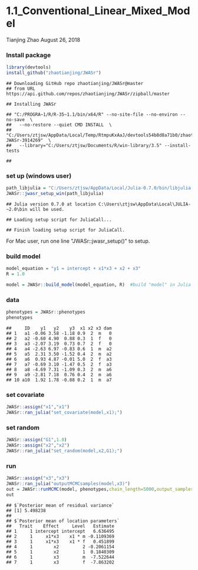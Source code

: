 1.1\_Conventional\_Linear\_Mixed\_Model
================
Tianjing Zhao
August 26, 2018

### Install package

``` r
library(devtools)
install_github("zhaotianjing/JWASr")
```

    ## Downloading GitHub repo zhaotianjing/JWASr@master
    ## from URL https://api.github.com/repos/zhaotianjing/JWASr/zipball/master

    ## Installing JWASr

    ## "C:/PROGRA~1/R/R-35~1.1/bin/x64/R" --no-site-file --no-environ --no-save  \
    ##   --no-restore --quiet CMD INSTALL  \
    ##   "C:/Users/ztjsw/AppData/Local/Temp/RtmpuKxAaJ/devtools54b8d8a71b0/zhaotianjing-JWASr-3914269"  \
    ##   --library="C:/Users/ztjsw/Documents/R/win-library/3.5" --install-tests

    ## 

### set up (windows user)

``` r
path_libjulia = "C:/Users/ztjsw/AppData/Local/Julia-0.7.0/bin/libjulia.dll"
JWASr::jwasr_setup_win(path_libjulia)
```

    ## Julia version 0.7.0 at location C:\Users\ztjsw\AppData\Local\JULIA-~2.0\bin will be used.

    ## Loading setup script for JuliaCall...

    ## Finish loading setup script for JuliaCall.

For Mac user, run one line "JWASr::jwasr\_setup()" to setup.

### build model

``` r
model_equation = "y1 = intercept + x1*x3 + x2 + x3"
R = 1.0

model = JWASr::build_model(model_equation, R)  #build "model" in Julia
```

### data

``` r
phenotypes = JWASr::phenotypes
phenotypes
```

    ##     ID    y1   y2    y3  x1 x2 x3 dam
    ## 1   a1 -0.06 3.58 -1.18 0.9  2  m   0
    ## 2   a2 -0.60 4.90  0.88 0.3  1  f   0
    ## 3   a3 -2.07 3.19  0.73 0.7  2  f   0
    ## 4   a4 -2.63 6.97 -0.83 0.6  1  m  a2
    ## 5   a5  2.31 3.50 -1.52 0.4  2  m  a2
    ## 6   a6  0.93 4.87 -0.01 5.0  2  f  a3
    ## 7   a7 -0.69 3.10 -1.47 0.5  2  f  a3
    ## 8   a8 -4.69 7.31 -1.09 0.3  2  m  a6
    ## 9   a9 -2.81 7.18  0.76 0.4  2  m  a6
    ## 10 a10  1.92 1.78 -0.88 0.2  1  m  a7

### set covariate

``` r
JWASr::assign("x1","x1")
JWASr::ran_julia("set_covariate(model,x1);")
```

### set random

``` r
JWASr::assign("G1",1.0)
JWASr::assign("x2","x2")
JWASr::ran_julia("set_random(model,x2,G1);")
```

### run

``` r
JWASr::assign("x3","x3")
JWASr::ran_julia("outputMCMCsamples(model,x3)")
out = JWASr::runMCMC(model, phenotypes,chain_length=5000,output_samples_frequency=100)
out
```

    ## $`Posterior mean of residual variance`
    ## [1] 5.498238
    ## 
    ## $`Posterior mean of location parameters`
    ##   Trait    Effect     Level   Estimate
    ## 1     1 intercept intercept   6.636495
    ## 2     1     x1*x3    x1 * m -0.1109369
    ## 3     1     x1*x3    x1 * f   0.451899
    ## 4     1        x2         2 -0.2061154
    ## 5     1        x2         1  0.1840309
    ## 6     1        x3         m  -7.522644
    ## 7     1        x3         f  -7.863202
